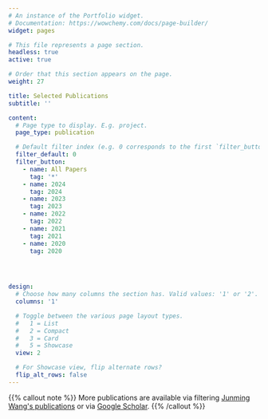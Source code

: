 ```yaml
---
# An instance of the Portfolio widget.
# Documentation: https://wowchemy.com/docs/page-builder/
widget: pages

# This file represents a page section.
headless: true
active: true

# Order that this section appears on the page.
weight: 27

title: Selected Publications
subtitle: ''

content:
  # Page type to display. E.g. project.
  page_type: publication

  # Default filter index (e.g. 0 corresponds to the first `filter_button` instance below).
  filter_default: 0
  filter_button:
    - name: All Papers
      tag: '*'
    - name: 2024
      tag: 2024
    - name: 2023
      tag: 2023
    - name: 2022
      tag: 2022
    - name: 2021
      tag: 2021
    - name: 2020
      tag: 2020

    


design:
  # Choose how many columns the section has. Valid values: '1' or '2'.
  columns: '1'

  # Toggle between the various page layout types.
  #   1 = List
  #   2 = Compact
  #   3 = Card
  #   5 = Showcase
  view: 2

  # For Showcase view, flip alternate rows?
  flip_alt_rows: false
---
```


{{% callout note %}}
More publications are available via filtering [Junming Wang's publications](./publication/) or via [Google Scholar](https://scholar.google.com.hk/citations?user=yq72b6IAAAAJ&hl=zh-CN).
{{% /callout %}}
